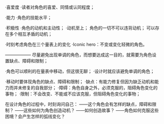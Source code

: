 ·喜爱度 
    ·读者对角色的喜爱、同情或认同程度；

·能力 
    ·角色的技能水平；

·积极性 
    ·角色的动机和主动性；
    ·动机至上；
         角色的一切不可以违背动机；
         可以存在多个相互矛盾的动机；

·时刻考虑角色在三个量表上的变化 
    ·Iconic hero：不变或变化轻微的角色。

——————
尽量避免出现单调的角色，而想要达成这一目的，就需要为角色设置缺点、障碍和限制；

·角色可以顺利的在量表中移动，但这很无聊；
    ·设计时就应该避免单调的角色；

·移动时要体现角色的缺点、障碍和限制；
    ·缺点：有能力修复但因为缺乏动机和能力而并未修复的自我部分；
    ·障碍：角色自身之外，必须克服的，阻碍角色变化的事物；
    ·限制：不会改变、不能或不应该克服，但阻碍角色变化的事物；

在设计角色的过程中，时刻询问自己：
——这个角色会有怎样的缺点，障碍和限制？
——这些如何为角色创造动机？
——如何创造故事？
——角色如何克服这些困境？会产生怎样的弧线变化？
